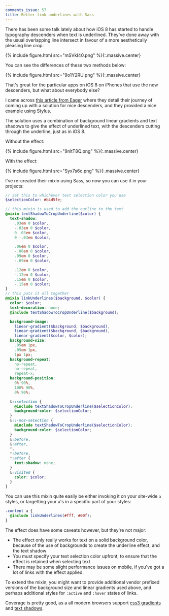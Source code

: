 ```yaml
---
comments_issue: 57
title: Better link underlines with Sass
---
```


There has been some talk lately about how iOS 8 has started to handle typography descenders when text is underlined. They've done away with the usual overlapping line intersect in favour of a more aesthetically pleasing line crop.

<!-- more -->

{% include figure.html src="mSVkI40.png" %}{:.massive.center}

You can see the differences of these two methods below:

{% include figure.html src="9o1Y2RU.png" %}{:.massive.center}

That's great for the particular apps on iOS 8 on iPhones that use the new descenders, but what about everybody else?

I came across [this article from Eager](https://eager.io/blog/smarter-link-underlines/) where they detail their journey of coming up with a solution for nice descenders, and they provided a nice example using Stylus.

The solution uses a combination of background linear gradients and text shadows to give the effect of underlined text, with the descenders cutting through the underline, just as in iOS 8.

Without the effect:

{% include figure.html src="9nitT8Q.png" %}{:.massive.center}

With the effect:

{% include figure.html src="Syx7s6c.png" %}{:.massive.center}

I've re-created their mixin using Sass, so now you can use it in your projects:

```scss
// set this to whichever text selection color you use
$selectionColor: #b4d5fe;

// this mixin is used to add the outline to the text
@mixin textShadowToCropUnderline($color) {
  text-shadow:
    .03em 0 $color,
    -.03em 0 $color,
    0 .03em $color,
    0 -.03em $color,

    .06em 0 $color,
    -.06em 0 $color,
    .09em 0 $color,
    -.09em 0 $color,

    .12em 0 $color,
    -.12em 0 $color,
    .15em 0 $color,
    -.15em 0 $color;
}
// this puts it all together
@mixin linkUnderlines($background, $color) {
  color: $color;
  text-decoration: none;
  @include textShadowToCropUnderline($background);

  background-image:
    linear-gradient($background, $background),
    linear-gradient($background, $background),
    linear-gradient($color, $color);
  background-size:
    .05em 1px,
    .05em 1px,
    1px 1px;
  background-repeat:
    no-repeat,
    no-repeat,
    repeat-x;
  background-position:
    0% 90%,
    100% 90%,
    0% 90%;

  &::selection {
    @include textShadowToCropUnderline($selectionColor);
    background-color: $selectionColor;
  }
  &::-moz-selection {
    @include textShadowToCropUnderline($selectionColor);
    background-color: $selectionColor;
  }
  &:before,
  &:after,
  *,
  *:before,
  *:after {
    text-shadow: none;
  }
  &:visited {
    color: $color;
  }
}
```

You can use this mixin quite easily be either invoking it on your site-wide `a` styles, or targetting your `a`'s in a specific part of your styles:

```scss
.content a {
  @include linkUnderlines(#fff, #00f);
}
```

The effect does have some caveats however, but they're not major:

- The effect only really works for text on a solid background color, because of the use of backgrounds to create the underline effect, and the text shadow
- You must specify your text selection color upfront, to ensure that the effect is retained when selecting text
- There may be some slight performance issues on mobile, if you've got a lot of links with the effect applied.

To extend the mixin, you might want to provide additional vendor prefixed versions of the background size and linear gradients used above, and perhaps additional styles for `:active` and `:hover` states of links.

Coverage is pretty good, as a all modern browsers support [css3 gradients](http://caniuse.com/#feat=css-gradients) and [text shadows](http://caniuse.com/#feat=css-textshadow).
